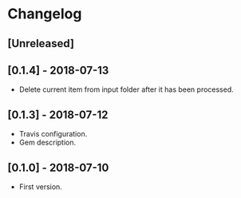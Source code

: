 # Changelog

## [Unreleased]

## [0.1.4] - 2018-07-13

* Delete current item from input folder after it has been processed. 

## [0.1.3] - 2018-07-12

* Travis configuration.
* Gem description.

## [0.1.0] - 2018-07-10

* First version.

